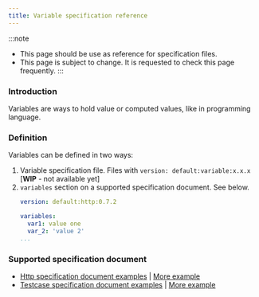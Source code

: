 ```yaml
---
title: Variable specification reference
---
```


:::note
- This page should be use as reference for specification files.
- This page is subject to change. It is requested to check this page frequently.
:::

### Introduction

Variables are ways to hold value or computed values, like in programming language.

### Definition

Variables can be defined in two ways:

1. Variable specification file. Files with `version: default:variable:x.x.x` [**WIP** - not available yet]
2. `variables` section on a supported specification document. See below.
    ```yaml
    version: default:http:0.7.2

    variables:
      var1: value one
      var_2: 'value 2'
    ...
    ```

### Supported specification document

- [Http specification document examples](/Examples/http-examples#variable-examples) | [More example](https://github.com/chkware/cli/tree/0272b83c2975349fd3f0d94e1646cc27b603eaf5/tests/resources/storage/sample_config/pass_cases/variables)
- [Testcase specification document examples](/Examples/testcase-examples) | [More example](https://github.com/chkware/cli/tree/890c2a6c11c5b16be4678ac27083befa1ef0986c/tests/resources/storage/sample_config/pass_cases/UserCreate)
